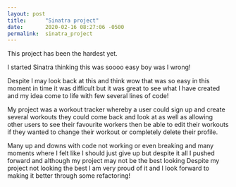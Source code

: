 ```yaml
---
layout: post
title:      "Sinatra project"
date:       2020-02-16 08:27:06 -0500
permalink:  sinatra_project
---
```



This project has been the hardest yet. 

I started Sinatra thinking this was soooo easy boy was I wrong! 

Despite I may look back at this and think wow that was so easy in this moment in time it was difficult but it was great to see what I have created and my idea come to life with few several lines of code!

My project was a workout tracker whereby a user could sign up and create several workouts they could come back and look at as well as allowing other users to see their favourite workers then be able to edit their workouts if they wanted to change their workout or completely delete their profile. 

Many up and downs with code not working or even breaking and many moments where I felt like I should just give up but despite it all I pushed forward and although my project may not be the best looking 
Despite my project not looking the best I am very proud of it and I look forward to making it better through some refactoring!

